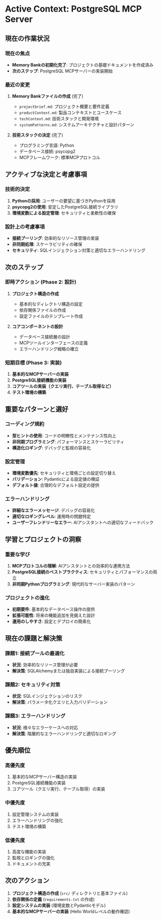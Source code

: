 # Active Context: PostgreSQL MCP Server

## 現在の作業状況

### 現在の焦点
- **Memory Bankの初期化完了**: プロジェクトの基礎ドキュメントを作成済み
- **次のステップ**: PostgreSQL MCPサーバーの実装開始

### 最近の変更
1. **Memory Bankファイルの作成** (完了)
   - `projectbrief.md`: プロジェクト概要と要件定義
   - `productContext.md`: 製品コンテキストとユースケース
   - `techContext.md`: 技術スタックと開発環境
   - `systemPatterns.md`: システムアーキテクチャと設計パターン

2. **技術スタックの決定** (完了)
   - プログラミング言語: Python
   - データベース接続: psycopg2
   - MCPフレームワーク: 標準MCPプロトコル

## アクティブな決定と考慮事項

### 技術的決定
1. **Pythonの採用**: ユーザーの要望に基づきPythonを採用
2. **psycopg2の使用**: 安定したPostgreSQL接続ライブラリ
3. **環境変数による設定管理**: セキュリティと柔軟性の確保

### 設計上の考慮事項
- **接続プーリング**: 効率的なリソース管理の実装
- **非同期処理**: スケーラビリティの確保
- **セキュリティ**: SQLインジェクション対策と適切なエラーハンドリング

## 次のステップ

### 即時アクション (Phase 2: 設計)
1. **プロジェクト構造の作成**
   - 基本的なディレクトリ構造の設定
   - 依存関係ファイルの作成
   - 設定ファイルのテンプレート作成

2. **コアコンポーネントの設計**
   - データベース接続層の設計
   - MCPツールインターフェースの定義
   - エラーハンドリング戦略の確立

### 短期目標 (Phase 3: 実装)
1. **基本的なMCPサーバーの実装**
2. **PostgreSQL接続機能の実装**
3. **コアツールの実装（クエリ実行、テーブル取得など）**
4. **テスト環境の構築**

## 重要なパターンと選好

### コーディング規約
- **型ヒントの使用**: コードの明瞭性とメンテナンス性向上
- **非同期プログラミング**: パフォーマンスとスケーラビリティ
- **構造化ロギング**: デバッグと監視の容易化

### 設定管理
- **環境変数優先**: セキュリティと環境ごとの設定切り替え
- **バリデーション**: Pydanticによる設定値の検証
- **デフォルト値**: 合理的なデフォルト設定の提供

### エラーハンドリング
- **詳細なエラーメッセージ**: デバッグの容易化
- **適切なロギングレベル**: 運用時の問題特定
- **ユーザーフレンドリーなエラー**: AIアシスタントへの適切なフィードバック

## 学習とプロジェクトの洞察

### 重要な学び
1. **MCPプロトコルの理解**: AIアシスタントとの効率的な連携方法
2. **PostgreSQL接続のベストプラクティス**: セキュリティとパフォーマンスの両立
3. **非同期Pythonプログラミング**: 現代的なサーバー実装のパターン

### プロジェクトの進化
- **初期要件**: 基本的なデータベース操作の提供
- **拡張可能性**: 将来の機能追加を見据えた設計
- **運用のしやすさ**: 設定とデプロイの簡素化

## 現在の課題と解決策

### 課題1: 接続プールの最適化
- **状況**: 効率的なリソース管理が必要
- **解決策**: SQLAlchemyまたは独自実装による接続プーリング

### 課題2: セキュリティ対策
- **状況**: SQLインジェクションのリスク
- **解決策**: パラメータ化クエリと入力バリデーション

### 課題3: エラーハンドリング
- **状況**: 様々なエラーケースへの対応
- **解決策**: 階層的なエラーハンドリングと適切なロギング

## 優先順位

### 高優先度
1. 基本的なMCPサーバー構造の実装
2. PostgreSQL接続機能の実装
3. コアツール（クエリ実行、テーブル取得）の実装

### 中優先度
1. 設定管理システムの実装
2. エラーハンドリングの強化
3. テスト環境の構築

### 低優先度
1. 高度な機能の実装
2. 監視とロギングの強化
3. ドキュメントの充実

## 次のアクション
1. **プロジェクト構造の作成** (`src/` ディレクトリと基本ファイル)
2. **依存関係の定義** (`requirements.txt` の作成)
3. **設定システムの実装** (環境変数とPydanticモデル)
4. **基本的なMCPサーバーの実装** (Hello Worldレベルの動作確認)
